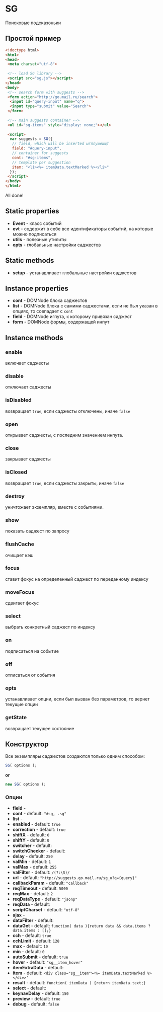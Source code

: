 # SG
Поисковые подсказоньки

## Простой пример
```html
<!doctype html>
<html>
<head>
 <meta charset="utf-8">
 
 <!-- load SG library -->
 <script src="sg.js"></script>
</head>
<body>
 <!-- search form with suggests -->
 <form action="http://go.mail.ru/search">
  <input id="query-input" name="q">
  <input type="submit" value="Search">
 </form>
 
 <!-- main suggests container -->
 <ul id="sg-items" style="display: none;"></ul>
 
 <script>
  var suggests = SG({
   // field, which will be inserted ыгппуыешщт
   field: "#query-input",
   // container for suggests
   cont: "#sg-items",
   // template per suggestion
   item: "<li><%= itemData.textMarked %></li>"
  });
 </script>
</body>
</html>
```

All done!

## Static properties
 * __Event__ - класс событий
 * __evt__ - содержит в себе все идентификаторы событий, на которые можно подписаться
 * __utils__ - полезные утилиты
 * __opts__ - глобальные настройки саджестов

## Static methods
 * __setup__ - устанавливает глобальные настройки саджестов

## Instance properties
 * __cont__ - DOMNode блока саджестов
 * __list__ - DOMNode блока с самими саджестами, если не был указан в опциях, то совпадает с `cont`
 * __field__ - DOMNode игпута, к которому привязан саджест
 * __form__ - DOMNode формы, содержащей инпут
 

## Instance methods
### enable
включает саджесты

### disable
отключает саджесты

### isDisabled
возвращает `true`, если саджесты отключены, иначе `false`

### open
открывает саджесты, с последним значением инпута.

### close
закрывает саджесты

### isClosed
возвращает `true`, если саджесты закрыты, иначе `false`

### destroy
уничтожает экземпляр, вместе с событиями.

### show
показать саджест по запросу

### flushCache
очищает кэш

### focus
ставит фокус на определенный саджест по переданному индексу

### moveFocus
сдвигает фокус

### select
выбрать конкретный саджест по индексу

### on
подписаться на событие

### off
отписаться от события

### opts
устанавливает опции, если был вызван без параметров, то вернет текущие опции 

### getState
возвращает текущее состояние



## Конструктор
Все экземпляры саджестов создаются только одним способом:
```javascript
SG( options );
```
__or__ 
```javascript
new SG( options );
```

### Опции
 * __field__ - 
 * __cont__ - default: `"#sg, .sg"`
 * __list__ - 
 * __enabled__ - default: `true`
 * __correction__ - default: `true`
 * __shiftX__ - default: `0`
 * __shiftY__ - default: `0`
 * __switcher__ - default: 
 * __switchChecker__ - default: 
 * __delay__ - default: `250`
 * __valMin__ - default: `1`
 * __valMax__ - default: `255`
 * __valFilter__ - default: `/(?:\S)/`
 * __url__ - default: `"http://suggests.go.mail.ru/sg_u?q={query}"`
 * __callbackParam__ - default: `"callback"`
 * __reqTimeout__ - default: `5000`
 * __reqMax__ - default: `2`
 * __reqDataType__ - default: `"jsonp"`
 * __reqData__ - default: 
 * __scriptCharset__ - default: `"utf-8"`
 * __ajax__ - 
 * __dataFilter__ - default: 
 * __dataGet__ - default: `function( data ){return data && data.items ? data.items : [];}`
 * __cch__ - default: `true`
 * __cchLimit__ - default: `128`
 * __max__ - default: `10`
 * __min__ - default: `0`
 * __autoSubmit__ - default: `true`
 * __hover__ - default: `"sg__item_hover"`
 * __itemExtraData__ - default:  
 * __item__ - default: `<div class="sg__item"><%= itemData.textMarked %></div>'`
 * __result__ - default: `function( itemData ) {return itemData.text;}`
 * __select__ - default: 
 * __keynavDelay__ - default: `150`
 * __preview__ - default: `true`
 * __debug__ - default: `false`
